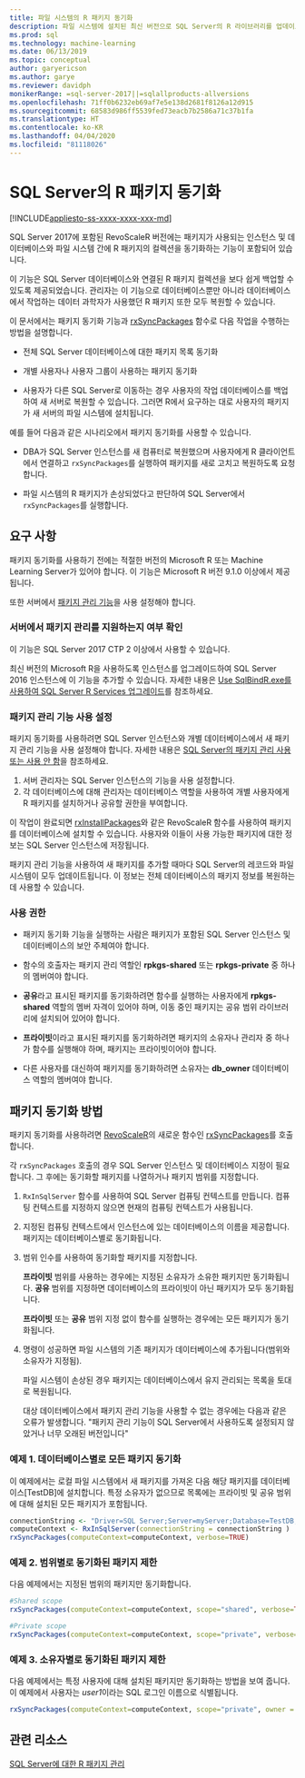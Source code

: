 ```yaml
---
title: 파일 시스템의 R 패키지 동기화
description: 파일 시스템에 설치된 최신 버전으로 SQL Server의 R 라이브러리를 업데이트합니다.
ms.prod: sql
ms.technology: machine-learning
ms.date: 06/13/2019
ms.topic: conceptual
author: garyericson
ms.author: garye
ms.reviewer: davidph
monikerRange: =sql-server-2017||=sqlallproducts-allversions
ms.openlocfilehash: 71ff0b6232eb69af7e5e138d2681f8126a12d915
ms.sourcegitcommit: 68583d986ff5539fed73eacb7b2586a71c37b1fa
ms.translationtype: HT
ms.contentlocale: ko-KR
ms.lasthandoff: 04/04/2020
ms.locfileid: "81118026"
---
```

# <a name="r-package-synchronization-for-sql-server"></a>SQL Server의 R 패키지 동기화
[!INCLUDE[appliesto-ss-xxxx-xxxx-xxx-md](../../includes/appliesto-ss-xxxx-xxxx-xxx-md.md)]

SQL Server 2017에 포함된 RevoScaleR 버전에는 패키지가 사용되는 인스턴스 및 데이터베이스와 파일 시스템 간에 R 패키지의 컬렉션을 동기화하는 기능이 포함되어 있습니다.

이 기능은 SQL Server 데이터베이스와 연결된 R 패키지 컬렉션을 보다 쉽게 백업할 수 있도록 제공되었습니다. 관리자는 이 기능으로 데이터베이스뿐만 아니라 데이터베이스에서 작업하는 데이터 과학자가 사용했던 R 패키지 또한 모두 복원할 수 있습니다.

이 문서에서는 패키지 동기화 기능과 [rxSyncPackages](https://docs.microsoft.com/machine-learning-server/r-reference/revoscaler/rxsyncpackages) 함수로 다음 작업을 수행하는 방법을 설명합니다.

+ 전체 SQL Server 데이터베이스에 대한 패키지 목록 동기화

+ 개별 사용자나 사용자 그룹이 사용하는 패키지 동기화

+ 사용자가 다른 SQL Server로 이동하는 경우 사용자의 작업 데이터베이스를 백업하여 새 서버로 복원할 수 있습니다. 그러면 R에서 요구하는 대로 사용자의 패키지가 새 서버의 파일 시스템에 설치됩니다.

예를 들어 다음과 같은 시나리오에서 패키지 동기화를 사용할 수 있습니다.

+ DBA가 SQL Server 인스턴스를 새 컴퓨터로 복원했으며 사용자에게 R 클라이언트에서 연결하고 `rxSyncPackages`를 실행하여 패키지를 새로 고치고 복원하도록 요청합니다.

+ 파일 시스템의 R 패키지가 손상되었다고 판단하여 SQL Server에서 `rxSyncPackages`를 실행합니다.

## <a name="requirements"></a>요구 사항

패키지 동기화를 사용하기 전에는 적절한 버전의 Microsoft R 또는 Machine Learning Server가 있어야 합니다. 이 기능은 Microsoft R 버전 9.1.0 이상에서 제공됩니다. 

또한 서버에서 [패키지 관리 기능](r-package-how-to-enable-or-disable.md)을 사용 설정해야 합니다.

### <a name="determine-whether-your-server-supports-package-management"></a>서버에서 패키지 관리를 지원하는지 여부 확인

이 기능은 SQL Server 2017 CTP 2 이상에서 사용할 수 있습니다.

최신 버전의 Microsoft R을 사용하도록 인스턴스를 업그레이드하여 SQL Server 2016 인스턴스에 이 기능을 추가할 수 있습니다. 자세한 내용은 [Use SqlBindR.exe를 사용하여 SQL Server R Services 업그레이드](../install/upgrade-r-and-python.md)를 참조하세요.

### <a name="enable-the-package-management-feature"></a>패키지 관리 기능 사용 설정

패키지 동기화를 사용하려면 SQL Server 인스턴스와 개별 데이터베이스에서 새 패키지 관리 기능을 사용 설정해야 합니다. 자세한 내용은 [SQL Server의 패키지 관리 사용 또는 사용 안 함](r-package-how-to-enable-or-disable.md)을 참조하세요.

1. 서버 관리자는 SQL Server 인스턴스의 기능을 사용 설정합니다.
2. 각 데이터베이스에 대해 관리자는 데이터베이스 역할을 사용하여 개별 사용자에게 R 패키지를 설치하거나 공유할 권한을 부여합니다.

이 작업이 완료되면 [rxInstallPackages](https://docs.microsoft.com/machine-learning-server/r-reference/revoscaler/rxinstallpackages)와 같은 RevoScaleR 함수를 사용하여 패키지를 데이터베이스에 설치할 수 있습니다.  사용자와 이들이 사용 가능한 패키지에 대한 정보는 SQL Server 인스턴스에 저장됩니다. 

패키지 관리 기능을 사용하여 새 패키지를 추가할 때마다 SQL Server의 레코드와 파일 시스템이 모두 업데이트됩니다. 이 정보는 전체 데이터베이스의 패키지 정보를 복원하는 데 사용할 수 있습니다.

### <a name="permissions"></a>사용 권한

+ 패키지 동기화 기능을 실행하는 사람은 패키지가 포함된 SQL Server 인스턴스 및 데이터베이스의 보안 주체여야 합니다.

+ 함수의 호출자는 패키지 관리 역할인 **rpkgs-shared** 또는 **rpkgs-private** 중 하나의 멤버여야 합니다.

+ **공유**라고 표시된 패키지를 동기화하려면 함수를 실행하는 사용자에게 **rpkgs-shared** 역할의 멤버 자격이 있어야 하며, 이동 중인 패키지는 공유 범위 라이브러리에 설치되어 있어야 합니다.

+ **프라이빗**이라고 표시된 패키지를 동기화하려면 패키지의 소유자나 관리자 중 하나가 함수를 실행해야 하며, 패키지는 프라이빗이어야 합니다.

+ 다른 사용자를 대신하여 패키지를 동기화하려면 소유자는 **db_owner** 데이터베이스 역할의 멤버여야 합니다.

## <a name="how-package-synchronization-works"></a>패키지 동기화 방법

패키지 동기화를 사용하려면 [RevoScaleR](https://docs.microsoft.com/machine-learning-server/r-reference/revoscaler/revoscaler)의 새로운 함수인 [rxSyncPackages](https://docs.microsoft.com/r-server/r-reference/revoscaler/rxsyncpackages)를 호출합니다. 

각 `rxSyncPackages` 호출의 경우 SQL Server 인스턴스 및 데이터베이스 지정이 필요합니다. 그 후에는 동기화할 패키지를 나열하거나 패키지 범위를 지정합니다.

1. `RxInSqlServer` 함수를 사용하여 SQL Server 컴퓨팅 컨텍스트를 만듭니다. 컴퓨팅 컨텍스트를 지정하지 않으면 현재의 컴퓨팅 컨텍스트가 사용됩니다.

2. 지정된 컴퓨팅 컨텍스트에서 인스턴스에 있는 데이터베이스의 이름을 제공합니다. 패키지는 데이터베이스별로 동기화됩니다.

3. 범위 인수를 사용하여 동기화할 패키지를 지정합니다.

    **프라이빗** 범위를 사용하는 경우에는 지정된 소유자가 소유한 패키지만 동기화됩니다. **공유** 범위를 지정하면 데이터베이스의 프라이빗이 아닌 패키지가 모두 동기화됩니다. 
    
    **프라이빗** 또는 **공유** 범위 지정 없이 함수를 실행하는 경우에는 모든 패키지가 동기화됩니다.

4. 명령이 성공하면 파일 시스템의 기존 패키지가 데이터베이스에 추가됩니다(범위와 소유자가 지정됨).

    파일 시스템이 손상된 경우 패키지는 데이터베이스에서 유지 관리되는 목록을 토대로 복원됩니다.

    대상 데이터베이스에서 패키지 관리 기능을 사용할 수 없는 경우에는 다음과 같은 오류가 발생합니다. "패키지 관리 기능이 SQL Server에서 사용하도록 설정되지 않았거나 너무 오래된 버전입니다"

### <a name="example-1-synchronize-all-package-by-database"></a>예제 1. 데이터베이스별로 모든 패키지 동기화

이 예제에서는 로컬 파일 시스템에서 새 패키지를 가져온 다음 해당 패키지를 데이터베이스[TestDB]에 설치합니다. 특정 소유자가 없으므로 목록에는 프라이빗 및 공유 범위에 대해 설치된 모든 패키지가 포함됩니다.

```R
connectionString <- "Driver=SQL Server;Server=myServer;Database=TestDB;Trusted_Connection=True;"
computeContext <- RxInSqlServer(connectionString = connectionString )
rxSyncPackages(computeContext=computeContext, verbose=TRUE)
```

### <a name="example-2-restrict-synchronized-packages-by-scope"></a>예제 2. 범위별로 동기화된 패키지 제한

다음 예제에서는 지정된 범위의 패키지만 동기화합니다.

```R
#Shared scope
rxSyncPackages(computeContext=computeContext, scope="shared", verbose=TRUE)

#Private scope
rxSyncPackages(computeContext=computeContext, scope="private", verbose=TRUE)
```

### <a name="example-3-restrict-synchronized-packages-by-owner"></a>예제 3. 소유자별로 동기화된 패키지 제한

다음 예제에서는 특정 사용자에 대해 설치된 패키지만 동기화하는 방법을 보여 줍니다. 이 예제에서 사용자는 *user1*이라는 SQL 로그인 이름으로 식별됩니다.

```R
rxSyncPackages(computeContext=computeContext, scope="private", owner = "user1", verbose=TRUE))
```

## <a name="related-resources"></a>관련 리소스

[SQL Server에 대한 R 패키지 관리](install-additional-r-packages-on-sql-server.md)
